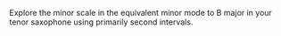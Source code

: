 Explore the minor scale in the equivalent minor mode to B major in your tenor saxophone using primarily second intervals.